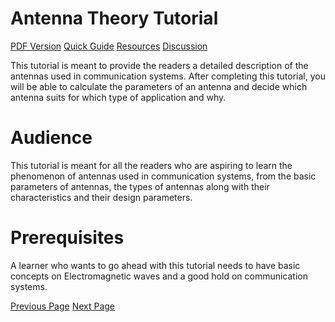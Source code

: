 # Antenna Theory Tutorial
[PDF Version](../antenna_theory/antenna_theory_pdf_version.md)
[Quick Guide](../antenna_theory/antenna_theory_quick_guide.md)
[Resources](../antenna_theory/antenna_theory_useful_resources.md)
[Discussion](../antenna_theory/antenna_theory_discussion.md)

This tutorial is meant to provide the readers a detailed description of the antennas used in communication systems. After completing this tutorial, you will be able to calculate the parameters of an antenna and decide which antenna suits for which type of application and why.

# Audience
This tutorial is meant for all the readers who are aspiring to learn the phenomenon of antennas used in communication systems, from the basic parameters of antennas, the types of antennas along with their characteristics and their design parameters.

# Prerequisites
A learner who wants to go ahead with this tutorial needs to have basic concepts on Electromagnetic waves and a good hold on communication systems.


[Previous Page](../antenna_theory/index.md) [Next Page](../antenna_theory/antenna_theory_fundamentals.md) 
